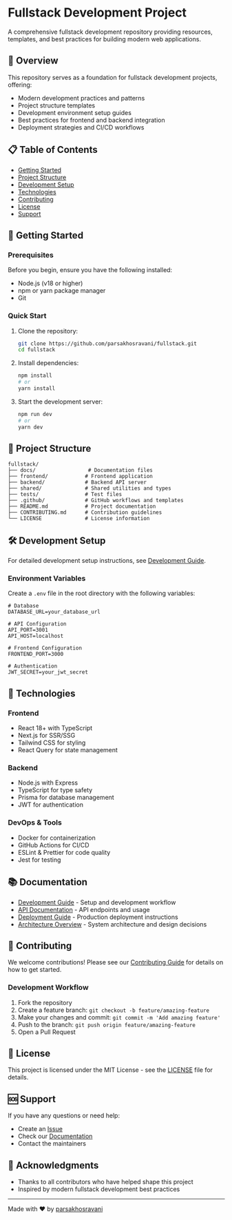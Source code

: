 # Fullstack Development Project

A comprehensive fullstack development repository providing resources, templates, and best practices for building modern web applications.

## 🚀 Overview

This repository serves as a foundation for fullstack development projects, offering:

- Modern development practices and patterns
- Project structure templates
- Development environment setup guides
- Best practices for frontend and backend integration
- Deployment strategies and CI/CD workflows

## 📋 Table of Contents

- [Getting Started](#getting-started)
- [Project Structure](#project-structure)
- [Development Setup](#development-setup)
- [Technologies](#technologies)
- [Contributing](#contributing)
- [License](#license)
- [Support](#support)

## 🏁 Getting Started

### Prerequisites

Before you begin, ensure you have the following installed:
- Node.js (v18 or higher)
- npm or yarn package manager
- Git

### Quick Start

1. Clone the repository:
   ```bash
   git clone https://github.com/parsakhosravani/fullstack.git
   cd fullstack
   ```

2. Install dependencies:
   ```bash
   npm install
   # or
   yarn install
   ```

3. Start the development server:
   ```bash
   npm run dev
   # or
   yarn dev
   ```

## 📁 Project Structure

```
fullstack/
├── docs/                 # Documentation files
├── frontend/            # Frontend application
├── backend/             # Backend API server
├── shared/              # Shared utilities and types
├── tests/               # Test files
├── .github/             # GitHub workflows and templates
├── README.md            # Project documentation
├── CONTRIBUTING.md      # Contribution guidelines
└── LICENSE              # License information
```

## 🛠 Development Setup

For detailed development setup instructions, see [Development Guide](./docs/DEVELOPMENT.md).

### Environment Variables

Create a `.env` file in the root directory with the following variables:

```env
# Database
DATABASE_URL=your_database_url

# API Configuration
API_PORT=3001
API_HOST=localhost

# Frontend Configuration
FRONTEND_PORT=3000

# Authentication
JWT_SECRET=your_jwt_secret
```

## 🔧 Technologies

### Frontend
- React 18+ with TypeScript
- Next.js for SSR/SSG
- Tailwind CSS for styling
- React Query for state management

### Backend
- Node.js with Express
- TypeScript for type safety
- Prisma for database management
- JWT for authentication

### DevOps & Tools
- Docker for containerization
- GitHub Actions for CI/CD
- ESLint & Prettier for code quality
- Jest for testing

## 📚 Documentation

- [Development Guide](./docs/DEVELOPMENT.md) - Setup and development workflow
- [API Documentation](./docs/API.md) - API endpoints and usage
- [Deployment Guide](./docs/DEPLOYMENT.md) - Production deployment instructions
- [Architecture Overview](./docs/ARCHITECTURE.md) - System architecture and design decisions

## 🤝 Contributing

We welcome contributions! Please see our [Contributing Guide](./CONTRIBUTING.md) for details on how to get started.

### Development Workflow

1. Fork the repository
2. Create a feature branch: `git checkout -b feature/amazing-feature`
3. Make your changes and commit: `git commit -m 'Add amazing feature'`
4. Push to the branch: `git push origin feature/amazing-feature`
5. Open a Pull Request

## 📄 License

This project is licensed under the MIT License - see the [LICENSE](./LICENSE) file for details.

## 🆘 Support

If you have any questions or need help:

- Create an [Issue](https://github.com/parsakhosravani/fullstack/issues)
- Check our [Documentation](./docs/)
- Contact the maintainers

## 🌟 Acknowledgments

- Thanks to all contributors who have helped shape this project
- Inspired by modern fullstack development best practices

---

Made with ❤️ by [parsakhosravani](https://github.com/parsakhosravani)